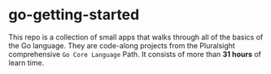 # go-getting-started

This repo is a collection of small apps that walks through all of the basics of the Go language. They are code-along projects from the Pluralsight comprehensive `Go Core Language` Path. It consists of more than **31 hours** of learn time.
